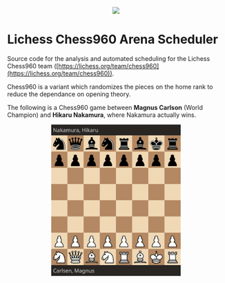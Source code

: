 <p align='center'>
  <img src='https://i.imgur.com/P4piNcX.png'>
</p>

# Lichess Chess960 Arena Scheduler

Source code for the analysis and automated scheduling for the Lichess
Chess960 team 
([https://lichess.org/team/chess960](https://lichess.org/team/chess960)).

Chess960 is a variant which randomizes the pieces on the home rank to reduce
the dependance on opening theory.

The following is a Chess960 game between **Magnus Carlson** (World Champion) and 
**Hikaru Nakamura**, where Nakamura actually wins.

<p align='center'>
  <img src='doc/game.gif' width=300px>
</p>